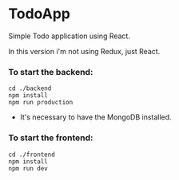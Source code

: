# TodoApp

Simple Todo application using React.

In this version i'm not using Redux, just React.

### To start the backend:
```
cd ./backend
npm install
npm run production
```
* It's necessary to have the MongoDB installed.

### To start the frontend:
```
cd ./frontend
npm install
npm run dev
```

